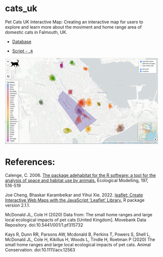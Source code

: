 # cats_uk

Pet Cats UK Interactive Map: Creating an interactive map for users to explore and learn more about the moviment and home range area of domestic cats in Falmouth, UK.

- [Database](https://github.com/rfordatascience/tidytuesday/blob/master/data/2023/2023-01-31/readme.md)

- [Script - `.R`]()

<img src="https://github.com/fblpalmeira/cats_uk/blob/main/cats_uk.png"> 

# References:

Calenge, C. 2006. [The package adehabitat for the R software: a tool for the analysis of space and habitat use by animals.](https://doi.org/10.1016/j.ecolmodel.2006.03.017) Ecological Modelling, 197, 516-519

Joe Cheng, Bhaskar Karambelkar and Yihui Xie. 2022. [leaflet: Create Interactive Web Maps with the JavaScript 'Leaflet' Library.](https://CRAN.R-project.org/package=leaflet) R package version 2.1.1. 

McDonald JL, Cole H (2020) Data from: The small home ranges and large local ecological impacts of pet cats [United Kingdom]. Movebank Data Repository. doi:10.5441/001/1.pf315732

Kays R, Dunn RR, Parsons AW, Mcdonald B, Perkins T, Powers S, Shell L, McDonald JL, Cole H, Kikillus H, Woods L, Tindle H, Roetman P (2020) The small home ranges and large local ecological impacts of pet cats. Animal Conservation. doi:10.1111/acv.12563
